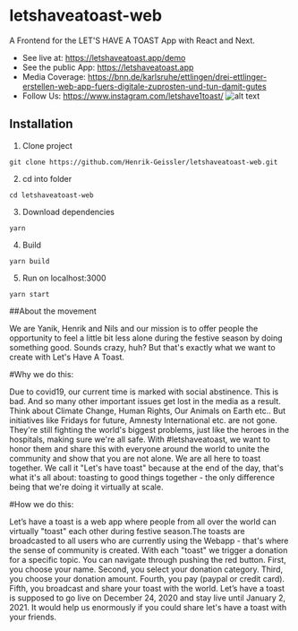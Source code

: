 # letshaveatoast-web

A Frontend for the LET'S HAVE A TOAST App with React and Next.

- See live at: https://letshaveatoast.app/demo
- See the public App: https://letshaveatoast.app
- Media Coverage: https://bnn.de/karlsruhe/ettlingen/drei-ettlinger-erstellen-web-app-fuers-digitale-zuprosten-und-tun-damit-gutes
- Follow Us: https://www.instagram.com/letshave1toast/
![alt text](https://letshaveatoast.app/img/logo.png)
## Installation

1. Clone project

```
git clone https://github.com/Henrik-Geissler/letshaveatoast-web.git
```

2. cd into folder

```
cd letshaveatoast-web
```

3. Download dependencies

```
yarn
```

4. Build

```
yarn build
```

5. Run on localhost:3000

```
yarn start
```

##About the movement

We are Yanik, Henrik and Nils and our mission is to offer people the opportunity to feel a little bit less alone during the festive season by doing something good. Sounds crazy, huh? But that's exactly what we want to create with Let's Have A Toast.

#Why we do this:

Due to covid19, our current time is marked with social abstinence. This is bad. And so many other important issues get lost in the media as a result. Think about Climate Change, Human Rights, Our Animals on Earth etc.. But initiatives like Fridays for future, Amnesty International etc. are not gone. They're still fighting the world's biggest problems, just like the heroes in the hospitals, making sure we're all safe. With #letshaveatoast, we want to honor them and share this with everyone around the world to unite the community and show that you are not alone. We are all here to toast together. We call it "Let's have toast" because at the end of the day, that's what it's all about: toasting to good things together - the only difference being that we're doing it virtually at scale.

#How we do this:

Let’s have a toast is a web app where people from all over the world can virtually "toast" each other during festive season.The toasts are broadcasted to all users who are currently using the Webapp - that's where the sense of community is created. With each "toast" we trigger a donation for a specific topic. You can navigate through pushing the red button. First, you choose your name. Second, you select your donation category. Third, you choose your donation amount. Fourth, you pay (paypal or credit card). Fifth, you broadcast and share your toast with the world. Let’s have a toast is supposed to go live on December 24, 2020 and stay live until January 2, 2021. It would help us enormously if you could share let's have a toast with your friends.



